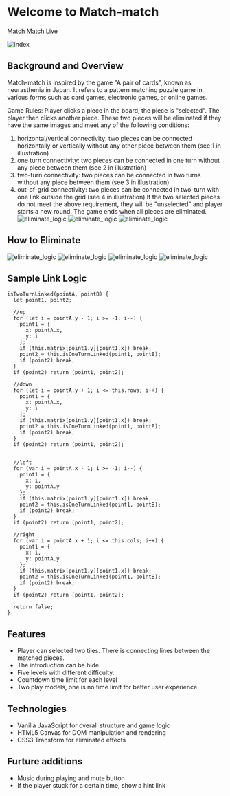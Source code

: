 # Welcome to Match-match

[Match Match Live](https://match-match.herokuapp.com/)

![index](https://res.cloudinary.com/chengzii/image/upload/c_scale,w_400/v1524243125/match_index.jpg)


## Background and Overview
Match-match is inspired by the game "A pair of cards", known as neurasthenia in Japan. It refers to a pattern matching puzzle game in various forms such as card games, electronic games, or online games.

Game Rules:
Player clicks a piece in the board, the piece is "selected". The player then clicks another piece. These two pieces will be eliminated if they have the same images and meet any of the following conditions:
  1. horizontal/vertical connectivity: two pieces can be connected horizontally or vertically without any other piece between them (see 1 in illustration)
  2. one turn connectivity: two pieces can be connected in one turn without any piece between them (see 2 in illustration)
  3. two-turn connectivity: two pieces can be connected in two turns without any piece between them (see 3 in illustration)
  4. out-of-grid connectivity: two pieces can be connected in two-turn with one link outside the grid (see 4 in illustration)
If the two selected pieces do not meet the above requirement, they will be "unselected" and player starts a new round.
The game ends when all pieces are eliminated.
![eliminate_logic](https://res.cloudinary.com/chengzii/image/upload/v1523856497/1.png)
![eliminate_logic](https://match-match.herokuapp.com/gif/3lines.gif)
![eliminate_logic](https://match-match.herokuapp.com/gif/2lines.gif)



## How to Eliminate
![eliminate_logic](https://res.cloudinary.com/chengzii/image/upload/v1523856497/2.png)
![eliminate_logic](https://res.cloudinary.com/chengzii/image/upload/v1523856497/3.png)
![eliminate_logic](https://res.cloudinary.com/chengzii/image/upload/v1524245762/4.png)
![eliminate_logic](https://res.cloudinary.com/chengzii/image/upload/v1523856497/5.png)

## Sample Link Logic
```JS
isTwoTurnLinked(pointA, pointB) {
  let point1, point2;

  //up
  for (let i = pointA.y - 1; i >= -1; i--) {
    point1 = {
      x: pointA.x,
      y: i
    };
    if (this.matrix[point1.y][point1.x]) break;
    point2 = this.isOneTurnLinked(point1, pointB);
    if (point2) break;
  }
  if (point2) return [point1, point2];

  //down
  for (let i = pointA.y + 1; i <= this.rows; i++) {
    point1 = {
      x: pointA.x,
      y: i
    };
    if (this.matrix[point1.y][point1.x]) break;
    point2 = this.isOneTurnLinked(point1, pointB);
    if (point2) break;
  }
  if (point2) return [point1, point2];


  //left
  for (var i = pointA.x - 1; i >= -1; i--) {
    point1 = {
      x: i,
      y: pointA.y
    };
    if (this.matrix[point1.y][point1.x]) break;
    point2 = this.isOneTurnLinked(point1, pointB);
    if (point2) break;
  }
  if (point2) return [point1, point2];

  //right
  for (var i = pointA.x + 1; i <= this.cols; i++) {
    point1 = {
      x: i,
      y: pointA.y
    };
    if (this.matrix[point1.y][point1.x]) break;
    point2 = this.isOneTurnLinked(point1, pointB);
    if (point2) break;
  }
  if (point2) return [point1, point2];

  return false;
}

```

## Features
- Player can selected two tiles. There is connecting lines between the matched pieces.
- The introduction can be hide.
- Five levels with different difficulty.
- Countdown time limit for each level
- Two play models, one is no time limit for better user experience

## Technologies
- Vanilla JavaScript for overall structure and game logic
- HTML5 Canvas for DOM manipulation and rendering
- CSS3 Transform for eliminated effects


## Furture additions
- Music during playing and mute button
- If the player stuck for a certain time, show a hint link
